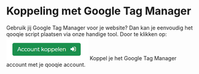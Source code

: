 <!-- TITLE: Koppelingen -->


# Koppeling met Google Tag Manager
Gebruik jij Google Tag Manager voor je website? Dan kan je eenvoudig het qooqie script plaatsen via onze handige tool. Door te klikken op:
![Account Koppelen](/uploads/account-koppelen.png "Account Koppelen")
Koppel je het Google Tag Manager account met je qooqie account. 